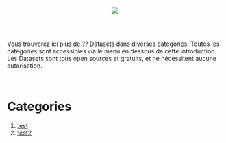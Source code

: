 <p align="center">
	<img src="https://user-images.githubusercontent.com/63207451/119138957-c4f60f00-ba42-11eb-89fa-e999bb5d256a.png">
	<p/>


<br/>
<br/>

Vous trouverez ici plus de ?? Datasets dans diverses catégories. Toutes les catégories sont accessibles via le menu en dessous de cette introduction. Les Datasets sont tous open sources et gratuits, et ne nécessitent aucune autorisation. 

<br/>

# Categories

1. [test](#test)
2. [test2](#test2)

